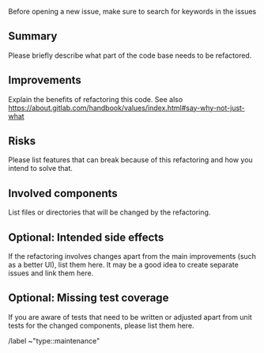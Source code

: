 Before opening a new issue, make sure to search for keywords in the issues

## Summary

Please briefly describe what part of the code base needs to be refactored.


## Improvements

Explain the benefits of refactoring this code.
See also https://about.gitlab.com/handbook/values/index.html#say-why-not-just-what

## Risks

Please list features that can break because of this refactoring and how you intend to solve that.

## Involved components

List files or directories that will be changed by the refactoring.

## Optional: Intended side effects

If the refactoring involves changes apart from the main improvements (such as a better UI), list them here.
It may be a good idea to create separate issues and link them here.


## Optional: Missing test coverage

If you are aware of tests that need to be written or adjusted apart from unit tests for the changed components,
please list them here.

/label ~"type::maintenance"
